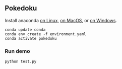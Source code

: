 ## Pokedoku

Install anaconda [on Linux](https://docs.anaconda.com/anaconda/install/linux/), [on MacOS](https://docs.anaconda.com/anaconda/install/mac-os/), or [on Windows](https://docs.anaconda.com/anaconda/install/windows/).

```
conda update conda
conda env create -f environment.yaml
conda activate pokedoku 
```

### Run demo

```
python test.py
```
